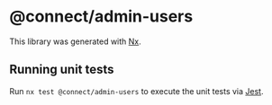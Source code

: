 # @connect/admin-users

This library was generated with [Nx](https://nx.dev).

## Running unit tests

Run `nx test @connect/admin-users` to execute the unit tests via [Jest](https://jestjs.io).
